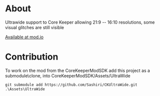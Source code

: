# About
Ultrawide support to Core Keeper allowing 21:9 -- 16:10 resolutions, some visual glitches are still visible

[Available at mod.io](https://mod.io/g/corekeeper/m/sashiri-ultrawide#description)

# Contribution
To work on the mod from the CoreKeeperModSDK add this project as a submodule\clone, into CoreKeeperModSDK/Assets/UltraWide

```
git submodule add https://github.com/Sashiri/CKUltraWide.git .\Assets\UltraWide
```
